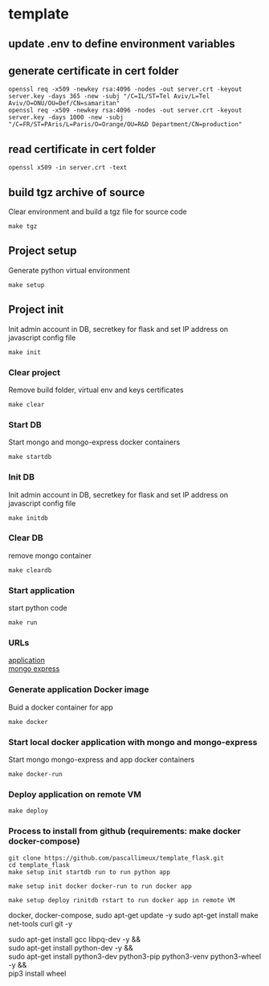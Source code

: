 # template

## update .env to define environment variables


## generate certificate in cert folder

```
openssl req -x509 -newkey rsa:4096 -nodes -out server.crt -keyout server.key -days 365 -new -subj "/C=IL/ST=Tel Aviv/L=Tel Aviv/O=ONU/OU=Def/CN=samaritan"
openssl req -x509 -newkey rsa:4096 -nodes -out server.crt -keyout server.key -days 1000 -new -subj "/C=FR/ST=PAris/L=Paris/O=Orange/OU=R&D Department/CN=production"
```

## read certificate in cert folder

```
openssl x509 -in server.crt -text
```

## build tgz archive of source
Clear environment and build a tgz file for source code
```
make tgz
```

## Project setup
Generate python virtual environment
```
make setup
```

## Project init
Init admin account in DB, secretkey for flask and set IP address on javascript config file
```
make init
```

### Clear project
Remove build folder, virtual env and keys certificates
```
make clear
```

### Start DB
Start mongo and mongo-express docker containers
```
make startdb
```

### Init DB
Init admin account in DB, secretkey for flask and set IP address on javascript config file
```
make initdb
```

### Clear DB
remove mongo container
```
make cleardb
```

### Start application
start python code
```
make run
```
### URLs

[application](http://localhost:5000)  
[mongo express](http://localhost:8081)

### Generate application Docker image 
Buid a docker container for app
```
make docker
```

### Start local docker application with mongo and mongo-express
Start mongo mongo-express and app docker containers
```
make docker-run
```

### Deploy application on remote VM

```
make deploy
```


### Process to install from github (requirements: make docker docker-compose)

```
git clone https://github.com/pascallimeux/template_flask.git
cd template_flask
make setup init startdb run to run python app

make setup init docker docker-run to run docker app

make setup deploy rinitdb rstart to run docker app in remote VM
```




docker, docker-compose, 
sudo apt-get update -y
sudo apt-get install make net-tools curl git  -y


sudo apt-get install gcc libpq-dev -y && \
sudo apt-get install python-dev  -y && \
sudo apt-get install python3-dev python3-pip python3-venv python3-wheel -y && \
pip3 install wheel
